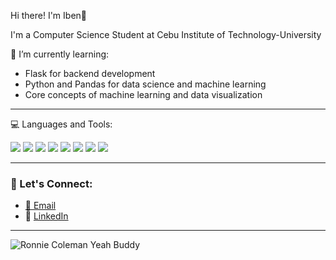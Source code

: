 Hi there! I'm Iben👋

I'm a Computer Science Student at Cebu Institute of Technology-University

🌱 I’m currently learning:
- Flask for backend development  
- Python and Pandas for data science and machine learning  
- Core concepts of machine learning and data visualization

<hr>

💻 Languages and Tools:

<p>
  <img src="https://img.shields.io/badge/Python-3776AB?style=for-the-badge&logo=python&logoColor=white" />
  <img src="https://img.shields.io/badge/JavaScript-F7DF1E?style=for-the-badge&logo=javascript&logoColor=black" />
  <img src="https://img.shields.io/badge/React-61DAFB?style=for-the-badge&logo=react&logoColor=black" />
  <img src="https://img.shields.io/badge/Flask-000000?style=for-the-badge&logo=flask&logoColor=white" />
  <img src="https://img.shields.io/badge/NumPy-013243?style=for-the-badge&logo=numpy&logoColor=white" />
  <img src="https://img.shields.io/badge/Pandas-150458?style=for-the-badge&logo=pandas&logoColor=white" />
  <img src="https://img.shields.io/badge/HTML5-E34F26?style=for-the-badge&logo=html5&logoColor=white" />
  <img src="https://img.shields.io/badge/CSS3-1572B6?style=for-the-badge&logo=css3&logoColor=white" />
</p>

<hr>

### 🤝 Let's Connect:
- [📧 Email](mailto:iben.anoos@gmail.com)  
- 💼 [LinkedIn](https://www.linkedin.com/in/iben-anoos-53a3a1361/)

<hr>

![Ronnie Coleman Yeah Buddy](https://media1.tenor.com/m/uzdhbm5wl1wAAAAd/ronnie-coleman-yeah-buddy.gif)
